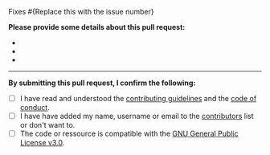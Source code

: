 Fixes #{Replace this with the issue number}

**Please provide some details about this pull request:**

-
-
-


---

**By submitting this pull request, I confirm the following:**

- [ ] I have read and understood the [contributing guidelines](https://github.com/BornToBeRoot/NETworkManager/blob/master/CONTRIBUTING.md) and the [code of conduct](https://github.com/BornToBeRoot/NETworkManager/blob/master/CODE_OF_CONDUCT.md).
- [ ] I have have added my name, username or email to the [contributors](https://github.com/BornToBeRoot/NETworkManager/blob/master/Contributors.md) list or don't want to.
- [ ] The code or ressource is compatible with the [GNU General Public License v3.0](https://github.com/BornToBeRoot/NETworkManager/blob/master/LICENSE).